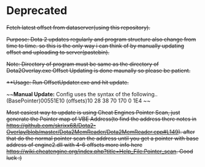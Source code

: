 # Deprecated 
~~Fetch latest offset from dataserver(using this repository).~~

~~Purpose: Dota 2 updates regularly and program structure also change from time to time. so this is the only way i can think of by manually updating offset and uploading to server(pastebin).~~

~~Note: Directory of program must be same as the directory of Dota2Overlay.exe
      Offset Updating is done maunally so please be patient.~~

~~**Usage: Run OffsetUpdater.exe and hit update.~~

~~**Manual Update:**
Config uses the syntax of the following..
 (BasePointer)00551E10 (offsets)10 28 38 70 170 0 1E4 ~~
 
~~Most easiest way to update is using Cheat Engines Pointer Scan, just generate the Pointer map of VBE Address(to find the address there notes in https://github.com/skrixx68/Dota2-Overlay/blob/master/Dota2MemReader/Dota2MemReader.cpp#L149). after that do the normal pointer scan the address until you get a pointer with base address of engine2.dll with 4-6 offsets more info here https://wiki.cheatengine.org/index.php?title=Help_File:Pointer_scan. Good luck :)~~
